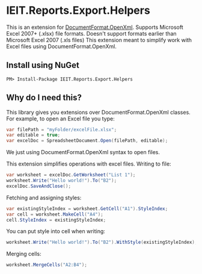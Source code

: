 # IEIT.Reports.Export.Helpers

This is an extension for [DocumentFormat.OpenXml](https://www.nuget.org/packages/DocumentFormat.OpenXml/). 
Supports Microsoft Excel 2007+ (.xlsx) file formats. Doesn't support formats earlier than Microsoft Excel 2007 (.xls files)
This extension meant to simplify work with Excel files using DocumentFormat.OpenXml.

## Install using NuGet
```
PM> Install-Package IEIT.Reports.Export.Helpers
```

## Why do I need this?
This library gives you extensions over DocumentFormat.OpenXml classes.
For example, to open an Excel file you type:
```C#
var filePath = "myFolder/excelFile.xlsx";
var editable = true;
var excelDoc = SpreadsheetDocument.Open(filePath, editable);
```
We just using DocumentFormat.OpenXml syntax to open files. 

This extension simplifies operations with excel files.
Writing to file:
```C#
var worksheet = excelDoc.GetWorksheet("List 1");
worksheet.Write("Hello world!").To("B2");
excelDoc.SaveAndClose();
```


Fetching and assigning styles:
```C#
var existingStyleIndex = worksheet.GetCell("A1").StyleIndex;
var cell = worksheet.MakeCell("A4");
cell.StyleIndex = existingStyleIndex;
```


You can put style into cell when writing:
```C#
worksheet.Write("Hello world!").To("B2").WithStyle(existingStyleIndex);
```


Merging cells:
```C#
worksheet.MergeCells("A2:B4");
```
